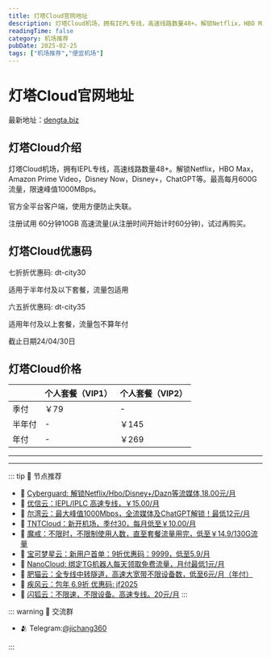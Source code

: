 ```yaml
---
title: 灯塔Cloud官网地址
description: 灯塔Cloud机场，拥有IEPL专线，高速线路数量48+。解锁Netflix，HBO Max，Amazon Prime Video，Disney Now，Disney+，ChatGPT等。最高每月600G流量，限速峰值1000MBps。
readingTime: false
category: 机场推荐
pubDate: 2025-02-25
tags: ["机场推荐","便宜机场"]
---
```


# 灯塔Cloud官网地址

最新地址：[dengta.biz](https://a.suola.link/youxinyun)

## 灯塔Cloud介绍

灯塔Cloud机场，拥有IEPL专线，高速线路数量48+。解锁Netflix，HBO Max，Amazon Prime Video，Disney Now，Disney+，ChatGPT等。最高每月600G流量，限速峰值1000MBps。

官方全平台客户端，使用方便防止失联。

注册试用 60分钟10GB 高速流量(从注册时间开始计时60分钟)，试过再购买。

## 灯塔Cloud优惠码

七折折优惠码: dt-city30

适用于半年付及以下套餐，流量包适用

六五折优惠码: dt-city35

适用年付及以上套餐，流量包不算年付

截止日期24/04/30日

## 灯塔Cloud价格

||个人套餐（VIP1）|个人套餐（VIP2）|
|----|----|----|
|季付|￥79|-|
|半年付|-|￥145|
|年付|-|￥269|

---------
---------

::: tip 🎉 节点推荐
- 🚀 [Cyberguard: 解锁Netflix/Hbo/Disney+/Dazn等流媒体,18.00元/月](https://www.cyberguard.best/#/register?code=XsreC0T5)<br>
- 🚀 [优信云：IEPL/IPLC 高速专线，￥15.00/月](https://www.优信云.com/#/register?code=JRtE5uIV)<br>
- 🚀 [尔湾云：最大峰值1000Mbps，全流媒体及ChatGPT解锁！最低12元/月](https://erwan6.net/auth/register?code=BoObCd)<br>
- 🚀 [TNTCloud：新开机场，季付30，每月低至￥10.00/月](https://haibing822.tntvipaff.cc/#/register?code=GtjJVgml)<br>
- 🚀 [魔戒：不限时，不限制使用人数，直至套餐流量用完，低至￥14.9/130G流量](https://mojie.app/#/register?code=sSdtPtLo)<br>
- 🚀 [宝可梦星云：新用户首单：9折优惠码：9999，低至5.9/月 ](https://love.521pokemon.com/register?code=56ERkkxp)<br>
- 🚀 [NanoCloud: 绑定TG机器人每天领取免费流量，月付最低1元/月](https://edu.uodoo.bid/auth/register?code=JMiOQDHf)<br>
- 🚀 [肥猫云：全专线中转隧道，高速大宽带不限设备数，低至6元/月（年付）](https://fchb1188.fcvipaff.cc/register?aff=X1vZd2wf)<br>
- 🚀 [疾风云：包年 6.9折 优惠码: jf2025](https://homes.tr25.cn?code=ReCm)<br>
- 🚀 [闪狐云：不限速，不限设备。高速专线。20元/月](https://inv02.ffaff.cc/register?aff=WQApz2pv)
:::

::: warning  💬 交流群

- 🫂 Telegram:[@jichang360](https://t.me/jichang360)

:::
